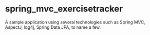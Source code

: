 # spring_mvc_exercisetracker
A sample application using several technologies such as Spring MVC, AspectJ, log4j, Spring Data JPA, to name a few.

